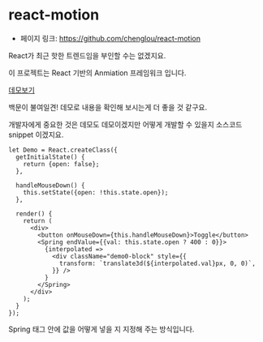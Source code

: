 # react-motion

- 페이지 링크: https://github.com/chenglou/react-motion

React가 최근 핫한 트렌드임을 부인할 수는 없겠지요.

이 프로젝트는 React 기반의 Anmiation 프레임워크 입니다.

[데모보기](https://cdn.rawgit.com/chenglou/react-motion/3b5be548cd08630a836562a053576ff91f94b93f/demo4/index.html)

백문이 불여일견! 데모로 내용을 확인해 보시는게 더 좋을 것 같구요.

개발자에게 중요한 것은 데모도 데모이겠지만 어떻게 개발할 수 있을지 소스코드 snippet 이겠지요.

```
let Demo = React.createClass({
  getInitialState() {
    return {open: false};
  },

  handleMouseDown() {
    this.setState({open: !this.state.open});
  },

  render() {
    return (
      <div>
        <button onMouseDown={this.handleMouseDown}>Toggle</button>
        <Spring endValue={{val: this.state.open ? 400 : 0}}>
          {interpolated =>
            <div className="demo0-block" style={{
              transform: `translate3d(${interpolated.val}px, 0, 0)`,
            }} />
          }
        </Spring>
      </div>
    );
  }
});
```

Spring 태그 안에 값을 어떻게 넣을 지 지정해 주는 방식입니다.
